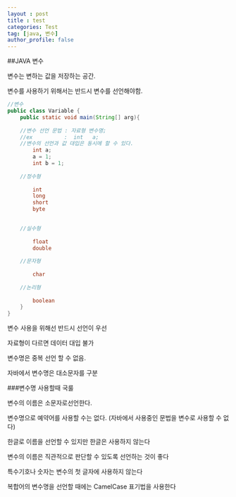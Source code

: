 ```yaml
---
layout : post
title : test
categories: Test
tag: [java, 변수]
author_profile: false
---
```






##JAVA 변수



변수는 변하는 값을 저장하는 공간.

변수를 사용하기 위해서는 반드시 변수를 선언해야함.



```java
//변수
public class Variable {
    public static void main(String[] arg){
        
	//변수 선언 문법 : 자료형 변수명;     
	//ex	      :  int   a;
	//변수의 선언과 값 대입은 동시에 할 수 있다.
    	int a;
    	a = 1;
        int b = 1;
        
	//정수형
        
		int 		
		long
		short
		byte

    
	//실수형
    
		float	
		double
            
    //문자형
            
		char
            
	//논리형
            
		boolean            
    }
}

```

변수 사용을 위해선 반드시 선언이 우선

자료형이 다르면 데이터 대입 불가

변수명은 중복 선언 할 수 없음.

자바에서 변수명은 대소문자를 구분





###변수명 사용할때 국룰



변수의 이름은 소문자로선언한다.  

변수명으로 예약어를 사용할 수는 없다. (자바에서 사용중인 문법을 변수로 사용할 수 없다)

한글로 이름을 선언할 수 있지만 한글은 사용하지 않는다

변수의 이름은 직관적으로 판단할 수 있도록 선언하는 것이 좋다

특수기호나 숫자는 변수의 첫 글자에 사용하지 않는다

복합어의 변수명을 선언할 때에는 CamelCase 표기법을 사용한다
